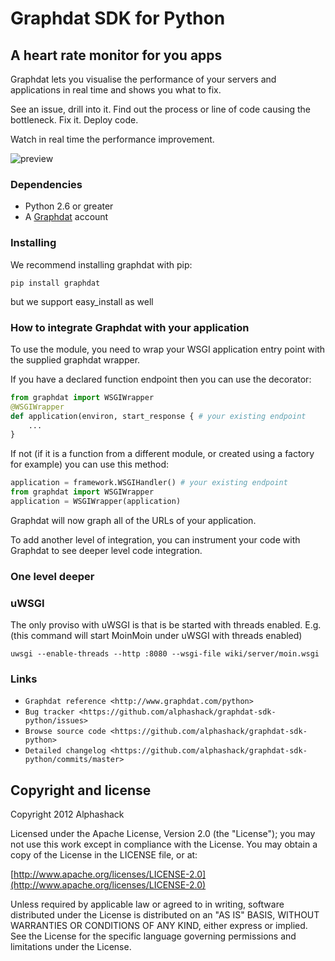 # Graphdat SDK for Python

## A heart rate monitor for you apps

Graphdat lets you visualise the performance of your servers and applications in real time and shows you what to fix.

See an issue, drill into it. Find out the process or line of code causing the bottleneck. Fix it. Deploy code.

Watch in real time the performance improvement.

![preview](http://media.tumblr.com/c350f6338c4955f29f7245fa1e75d309/tumblr_inline_mhctexmC8F1qz4rgp.png)

### Dependencies
* Python 2.6 or greater
* A [Graphdat](http://www.graphdat.com/) account

### Installing

We recommend installing graphdat with pip:

```
pip install graphdat
```
but we support easy_install as well

### How to integrate Graphdat with your application

To use the module, you need to wrap your WSGI application entry point with the supplied graphdat wrapper.

If you have a declared function endpoint then you can use the decorator:

```python
from graphdat import WSGIWrapper
@WSGIWrapper
def application(environ, start_response { # your existing endpoint
	...
}
```

If not (if it is a function from a different module, or created using a factory for example) you can use this method:

```python
application = framework.WSGIHandler() # your existing endpoint
from graphdat import WSGIWrapper
application = WSGIWrapper(application)
```

Graphdat will now graph all of the URLs of your application.

To add another level of integration, you can instrument your code with Graphdat to see deeper level code integration.

### One level deeper


### uWSGI

The only proviso with uWSGI is that is be started with threads enabled. E.g. (this command will start MoinMoin under uWSGI with threads enabled)

```
uwsgi --enable-threads --http :8080 --wsgi-file wiki/server/moin.wsgi
```

### Links

* `Graphdat reference <http://www.graphdat.com/python>`
* `Bug tracker <https://github.com/alphashack/graphdat-sdk-python/issues>`
* `Browse source code <https://github.com/alphashack/graphdat-sdk-python>`
* `Detailed changelog <https://github.com/alphashack/graphdat-sdk-python/commits/master>`


## Copyright and license

Copyright 2012 Alphashack

Licensed under the Apache License, Version 2.0 (the "License");
you may not use this work except in compliance with the License.
You may obtain a copy of the License in the LICENSE file, or at:

  [http://www.apache.org/licenses/LICENSE-2.0](http://www.apache.org/licenses/LICENSE-2.0)

Unless required by applicable law or agreed to in writing, software
distributed under the License is distributed on an "AS IS" BASIS,
WITHOUT WARRANTIES OR CONDITIONS OF ANY KIND, either express or implied.
See the License for the specific language governing permissions and
limitations under the License.
